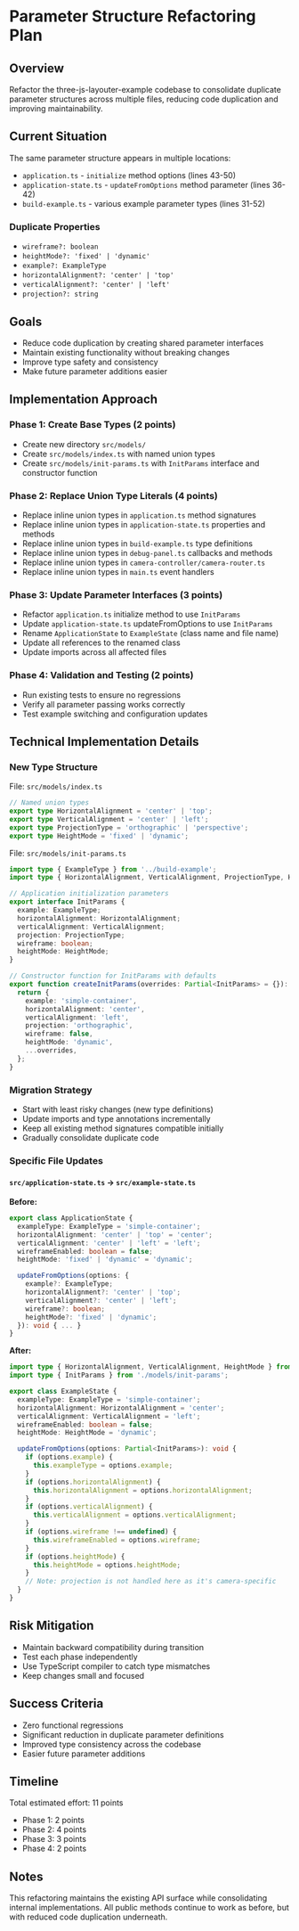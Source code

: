 # Parameter Structure Refactoring Plan

## Overview
Refactor the three-js-layouter-example codebase to consolidate duplicate parameter structures across multiple files, reducing code duplication and improving maintainability.

## Current Situation
The same parameter structure appears in multiple locations:
- `application.ts` - `initialize` method options (lines 43-50)
- `application-state.ts` - `updateFromOptions` method parameter (lines 36-42)
- `build-example.ts` - various example parameter types (lines 31-52)

### Duplicate Properties
- `wireframe?: boolean`
- `heightMode?: 'fixed' | 'dynamic'`
- `example?: ExampleType`
- `horizontalAlignment?: 'center' | 'top'`
- `verticalAlignment?: 'center' | 'left'`
- `projection?: string`

## Goals
- Reduce code duplication by creating shared parameter interfaces
- Maintain existing functionality without breaking changes
- Improve type safety and consistency
- Make future parameter additions easier

## Implementation Approach

### Phase 1: Create Base Types (2 points)
- Create new directory `src/models/`
- Create `src/models/index.ts` with named union types
- Create `src/models/init-params.ts` with `InitParams` interface and constructor function

### Phase 2: Replace Union Type Literals (4 points)
- Replace inline union types in `application.ts` method signatures
- Replace inline union types in `application-state.ts` properties and methods  
- Replace inline union types in `build-example.ts` type definitions
- Replace inline union types in `debug-panel.ts` callbacks and methods
- Replace inline union types in `camera-controller/camera-router.ts`
- Replace inline union types in `main.ts` event handlers

### Phase 3: Update Parameter Interfaces (3 points)
- Refactor `application.ts` initialize method to use `InitParams`
- Update `application-state.ts` updateFromOptions to use `InitParams`
- Rename `ApplicationState` to `ExampleState` (class name and file name)
- Update all references to the renamed class
- Update imports across all affected files

### Phase 4: Validation and Testing (2 points)
- Run existing tests to ensure no regressions
- Verify all parameter passing works correctly
- Test example switching and configuration updates

## Technical Implementation Details

### New Type Structure

File: `src/models/index.ts`
```typescript
// Named union types
export type HorizontalAlignment = 'center' | 'top';
export type VerticalAlignment = 'center' | 'left';
export type ProjectionType = 'orthographic' | 'perspective';
export type HeightMode = 'fixed' | 'dynamic';
```

File: `src/models/init-params.ts`
```typescript
import type { ExampleType } from '../build-example';
import type { HorizontalAlignment, VerticalAlignment, ProjectionType, HeightMode } from './index';

// Application initialization parameters
export interface InitParams {
  example: ExampleType;
  horizontalAlignment: HorizontalAlignment;
  verticalAlignment: VerticalAlignment;
  projection: ProjectionType;
  wireframe: boolean;
  heightMode: HeightMode;
}

// Constructor function for InitParams with defaults
export function createInitParams(overrides: Partial<InitParams> = {}): InitParams {
  return {
    example: 'simple-container',
    horizontalAlignment: 'center',
    verticalAlignment: 'left',
    projection: 'orthographic',
    wireframe: false,
    heightMode: 'dynamic',
    ...overrides,
  };
}
```

### Migration Strategy
- Start with least risky changes (new type definitions)
- Update imports and type annotations incrementally
- Keep all existing method signatures compatible initially
- Gradually consolidate duplicate code

### Specific File Updates

#### `src/application-state.ts` → `src/example-state.ts`

**Before:**
```typescript
export class ApplicationState {
  exampleType: ExampleType = 'simple-container';
  horizontalAlignment: 'center' | 'top' = 'center';
  verticalAlignment: 'center' | 'left' = 'left';
  wireframeEnabled: boolean = false;
  heightMode: 'fixed' | 'dynamic' = 'dynamic';

  updateFromOptions(options: {
    example?: ExampleType;
    horizontalAlignment?: 'center' | 'top';
    verticalAlignment?: 'center' | 'left';
    wireframe?: boolean;
    heightMode?: 'fixed' | 'dynamic';
  }): void { ... }
}
```

**After:**
```typescript
import type { HorizontalAlignment, VerticalAlignment, HeightMode } from './models/index';
import type { InitParams } from './models/init-params';

export class ExampleState {
  exampleType: ExampleType = 'simple-container';
  horizontalAlignment: HorizontalAlignment = 'center';
  verticalAlignment: VerticalAlignment = 'left';
  wireframeEnabled: boolean = false;
  heightMode: HeightMode = 'dynamic';

  updateFromOptions(options: Partial<InitParams>): void {
    if (options.example) {
      this.exampleType = options.example;
    }
    if (options.horizontalAlignment) {
      this.horizontalAlignment = options.horizontalAlignment;
    }
    if (options.verticalAlignment) {
      this.verticalAlignment = options.verticalAlignment;
    }
    if (options.wireframe !== undefined) {
      this.wireframeEnabled = options.wireframe;
    }
    if (options.heightMode) {
      this.heightMode = options.heightMode;
    }
    // Note: projection is not handled here as it's camera-specific
  }
}
```

## Risk Mitigation
- Maintain backward compatibility during transition
- Test each phase independently
- Use TypeScript compiler to catch type mismatches
- Keep changes small and focused

## Success Criteria
- Zero functional regressions
- Significant reduction in duplicate parameter definitions
- Improved type consistency across the codebase
- Easier future parameter additions

## Timeline
Total estimated effort: 11 points

- Phase 1: 2 points
- Phase 2: 4 points  
- Phase 3: 3 points
- Phase 4: 2 points

## Notes
This refactoring maintains the existing API surface while consolidating internal implementations. All public methods continue to work as before, but with reduced code duplication underneath.
